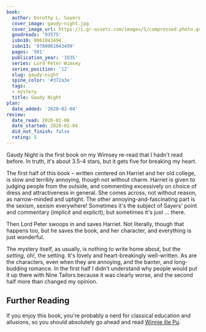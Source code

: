 ```yaml
---
book:
  author: Dorothy L. Sayers
  cover_image: gaudy-night.jpg
  cover_image_url: https://i.gr-assets.com/images/S/compressed.photo.goodreads.com/books/1388197565l/93575.jpg
  goodreads: '93575'
  isbn10: 0061043494
  isbn13: '9780061043499'
  pages: '501'
  publication_year: '1935'
  series: Lord Peter Wimsey
  series_position: '12'
  slug: gaudy-night
  spine_color: '#372a3e'
  tags:
  - mystery
  title: Gaudy Night
plan:
  date_added: '2020-02-04'
review:
  date_read: 2020-02-08
  date_started: 2020-02-04
  did_not_finish: false
  rating: 5
---
```


Gaudy Night is the first book on my Wimsey re-read that I hadn't read before. In truth, it's about 3.5-4 stars, but it gets five for breaking my heart.

The first half of this book – written centered on Harriet and her old college, is slow and terribly annoying, though not without charm. Harriet is given to judging people from the outside, and commenting excessively on choice of dress and attractiveness in general. She comes across, not without reason, as narrow-minded and uptight. The other annoying-and-fascinating part is the sexism, sexism everywhere! Sometimes it's the subject of Sayers' point and commentary (implicit and explicit), but sometimes it's just … there.

Then Lord Peter swoops in and saves Harriet. Not literally, though that happens too, but he saves the book, and her character, and everything is just wonderful.

The mystery itself, as usually, is nothing to write home about, but the *setting*, oh!, the setting. It's lovely and heart-breakingly well-written. As are the characters, even when they are annoying, and the banter, and long-budding romance. In the first half I didn't understand why people would put it up there with Nine Tailors because it was clearly worse, and the second half more than changed my opinion.

## Further Reading

If you enjoy this book, you're probably a nerd for classical education and allusions, so you should absolutely go ahead
and read [Winnie ille Pu](https://books.rixx.de/reviews/1999/winnie-the-pooh/).
